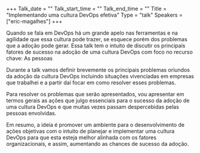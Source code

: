 +++
Talk_date = ""
Talk_start_time = ""
Talk_end_time = ""
Title = "Implementando uma cultura DevOps efetiva"
Type = "talk"
Speakers = ["eric-magalhes"]
+++

Quando se fala em DevOps há um grande apelo nas ferramentas e na agilidade que essa cultura pode trazer, se esquece porém dos problemas que a adoção pode gerar. Essa talk tem o intuito de discutir os principais fatores de sucesso na adoção de uma cultura DevOps com foco no recurso chave: As pessoas

Durante a talk vamos definir brevemente os principais problemas oriundos da adoção da cultura DevOps incluindo situações vivenciadas em empresas que trabalhei e a partir daí focar em como resolver esses problemas.

Para resolver os problemas que serão apresentados, vou apresentar em termos gerais as ações que julgo essenciais para o sucesso da adoção de uma cultura DevOps e que muitas vezes passam despercebidas pelas pessoas envolvidas.

Em resumo, a ideia é promover um ambiente para o desenvolvimento de ações objetivas com o intuito de planejar e implementar uma cultura DevOps para que esta esteja melhor alinhada com os fatores organizacionais, e assim, aumentando as chances de sucesso da adoção.

